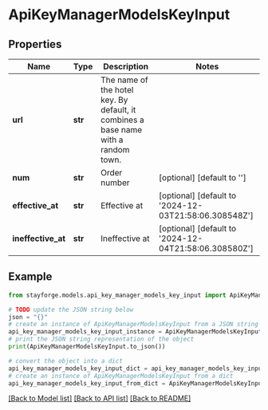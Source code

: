 # ApiKeyManagerModelsKeyInput


## Properties

Name | Type | Description | Notes
------------ | ------------- | ------------- | -------------
**url** | **str** | The name of the hotel key. By default, it combines a base name with a random town. | 
**num** | **str** | Order number | [optional] [default to '']
**effective_at** | **str** | Effective at | [optional] [default to '2024-12-03T21:58:06.308548Z']
**ineffective_at** | **str** | Ineffective at | [optional] [default to '2024-12-04T21:58:06.308580Z']

## Example

```python
from stayforge.models.api_key_manager_models_key_input import ApiKeyManagerModelsKeyInput

# TODO update the JSON string below
json = "{}"
# create an instance of ApiKeyManagerModelsKeyInput from a JSON string
api_key_manager_models_key_input_instance = ApiKeyManagerModelsKeyInput.from_json(json)
# print the JSON string representation of the object
print(ApiKeyManagerModelsKeyInput.to_json())

# convert the object into a dict
api_key_manager_models_key_input_dict = api_key_manager_models_key_input_instance.to_dict()
# create an instance of ApiKeyManagerModelsKeyInput from a dict
api_key_manager_models_key_input_from_dict = ApiKeyManagerModelsKeyInput.from_dict(api_key_manager_models_key_input_dict)
```
[[Back to Model list]](../README.md#documentation-for-models) [[Back to API list]](../README.md#documentation-for-api-endpoints) [[Back to README]](../README.md)



